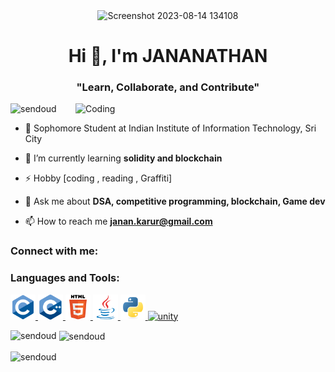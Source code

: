

<div align="center">
<img alt="Screenshot 2023-08-14 134108" src="https://cdn.discordapp.com/attachments/1071307727848095905/1154802132948619414/WhatsApp_Image_2023-09-22_at_19.50.51.jpg">
</div>

<h1 align="center">Hi 👋, I'm JANANATHAN</h1>
<h3 align="center">"Learn, Collaborate, and Contribute"</h3>

<img align="right" alt="Coding" width="400" src="https://tenor.com/view/hello-world-gif-18564330">

<p align="left"> <img src="https://komarev.com/ghpvc/?username=sendoud&label=Profile%20views&color=0e75b6&style=flat" alt="sendoud" /> </p>

- 🔭 Sophomore Student at Indian Institute of Information Technology, Sri City

- 🌱 I’m currently learning **solidity and blockchain**

- ⚡ Hobby [coding , reading , Graffiti]

- 💬 Ask me about **DSA, competitive programming, blockchain, Game dev**

- 📫 How to reach me **janan.karur@gmail.com**

<h3 align="left">Connect with me:</h3>
<p align="left">
</p>

<h3 align="left">Languages and Tools:</h3>
<p align="left"> <a href="https://www.cprogramming.com/" target="_blank" rel="noreferrer"> <img src="https://raw.githubusercontent.com/devicons/devicon/master/icons/c/c-original.svg" alt="c" width="40" height="40"/> </a> <a href="https://www.w3schools.com/cpp/" target="_blank" rel="noreferrer"> <img src="https://raw.githubusercontent.com/devicons/devicon/master/icons/cplusplus/cplusplus-original.svg" alt="cplusplus" width="40" height="40"/> </a> <a href="https://www.w3.org/html/" target="_blank" rel="noreferrer"> <img src="https://raw.githubusercontent.com/devicons/devicon/master/icons/html5/html5-original-wordmark.svg" alt="html5" width="40" height="40"/> </a> <a href="https://www.java.com" target="_blank" rel="noreferrer"> <img src="https://raw.githubusercontent.com/devicons/devicon/master/icons/java/java-original.svg" alt="java" width="40" height="40"/> </a> <a href="https://www.python.org" target="_blank" rel="noreferrer"> <img src="https://raw.githubusercontent.com/devicons/devicon/master/icons/python/python-original.svg" alt="python" width="40" height="40"/> </a> <a href="https://unity.com/" target="_blank" rel="noreferrer"> <img src="https://www.vectorlogo.zone/logos/unity3d/unity3d-icon.svg" alt="unity" width="40" height="40"/> </a> </p>

<p><img align="left" src="https://github-readme-stats.vercel.app/api/top-langs?username=sendoud&show_icons=true&locale=en&layout=compact" alt="sendoud" /></p>

<p>&nbsp;<img align="center" src="https://github-readme-stats.vercel.app/api?username=sendoud&show_icons=true&locale=en" alt="sendoud" /></p>

<p><img align="center" src="https://github-readme-streak-stats.herokuapp.com/?user=sendoud&" alt="sendoud" /></p>
